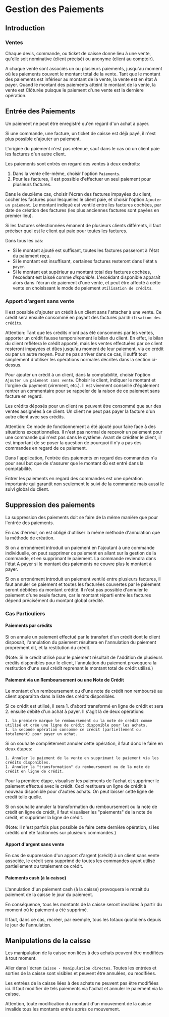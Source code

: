 # Gestion des Paiements

## Introduction

### Ventes

Chaque devis, commande, ou ticket de caisse donne lieu à une vente, qu'elle soit nominative (client précisé) ou anonyme (client au comptoir).

A chaque vente sont associés un ou plusieurs paiements, jusqu'au moment où les paiements couvent le montant total de la vente.
Tant que le montant des paiements est inférieur au montant de la vente, la vente est en état <span class="label label-info">A payer</span>.
Quand le montant des paiements atteint le montant de la vente,
la vente est <span class="label label-info">Clôturée</span> puisque le paiement d'une vente est la dernière opération.


## Entrée des Paiements

Un paiement ne peut être enregistré qu'en regard d'un achat à payer.

Si une commande, une facture, un ticket de caisse est déjà payé,
il n'est plus possible d'ajouter un paiement.

L'origine du paiement n'est pas retenue, sauf dans le cas où un client paie les factures d'un autre client.


Les paiements sont entrés en regard des ventes à deux endroits:

  1. Dans la vente elle-même, choisir l'option `Paiements`.
  1. Pour les factures, il est possible d'effectuer un seul paiement pour plusieurs factures.

Dans le deuxième cas, choisir l'écran des factures impayées du client, cocher les factures pour lesquelles le client paie, et choisir l'option `Ajouter un paiement`.
Le montant indiqué est ventilé entre les factures cochées, par date de création des factures (les plus anciennes factures sont payées en premier lieu).

Si les factures sélectionnées émanent de plusieurs clients différents, il faut préciser quel est le client qui paie pour toutes les factures.

Dans tous les cas:
* Si le montant ajouté est suffisant, toutes les factures passeront à l'état du paiement reçu.
* Si le montant est insuffisant, certaines factures resteront dans l'état `A payer`.
* Si le montant est supérieur au montant total des factures cochées, l'excédant est laissé comme _disponible_.
L'excédant disponible apparaît alors dans l'écran de paiement d'une vente, et peut être affecté à cette vente en choisissant le mode de paiement `Utilisation de crédits`.

### Apport d'argent sans vente

Il est possible d'ajouter un crédit à un client sans l'attacher à une vente.
Ce crédit sera ensuite consommé en payant des factures par `Utilisation des crédits`.

Attention: Tant que les crédits n'ont pas été consommés par les ventes,
apporter un crédit fausse temporairement le bilan du client.
En effet, le bilan du client reflètera le crédit apporté, mais les ventes effectuées par ce client
resteront impayées et dûes jusqu'au moment de leur paiement, via ce crédit ou par un autre moyen.
Pour ne pas arriver dans ce cas, il suffit tout simplement d'utiliser les opérations normales décrites
dans la section ci-dessus.

Pour ajouter un crédit à un client, dans la comptabilité, choisir l'option `Ajouter un paiement sans vente`.
Choisir le client, indiquer le montant et l'orgine du payment (virement, etc.).
Il est vivement conseillé d'également rentrer un commentaire pour se rappeler de la raison de ce paiement sans facture en regard.

Les crédits déposés pour un client ne peuvent être consommé que sur des ventes assignées à ce client.
Un client ne peut pas payer la facture d'un autre client avec ses crédits.

Attention: Ce mode de fonctionnement a été ajouté pour faire face à des situations exceptionnelles.
Il n'est pas normal de recevoir un paiement pour une commande qui n'est pas dans le système.
Avant de créditer le client, il est important de se poser la question de pourquoi il n'y a pas des commandes
en regard de ce paiement.

Dans l'application, l'entrée des paiements en regard des commandes n'a pour seul but que
de s'assurer que le montant dû est entré dans la comptabilité.

Entrer les paiements en regard des commandes est une opération importante qui garantit non seulement le suivi de la commande
mais aussi le suivi global du client.


## Suppression des paiements

La suppression des paiements doit se faire de la même manière que pour l'entrée des paiements.

En cas d'erreur, on est obligé d'utiliser la même méthode d'annulation que la méthode de création.

Si on a erronément introduit un paiement en l'ajoutant à une commande individuelle,
on peut supprimer ce paiement en allant sur la gestion de la commande, et en supprimant le paiement.
La commande reviendra dans l'état <span class="label label-info">A payer</span> si le montant
des paiements ne couvre plus le montant à payer.

Si on a erronément introduit un paiement ventilé entre plusieurs factures, il faut annuler ce paiement
et toutes les facturées couvertes par le paiement seront débitées du montant crédité.
Il n'est pas possible d'annuler le paiement d'une seule facture, car le montant réparti entre les factures
dépend précisément du montant global crédité.

### Cas Particuliers

#### Paiements par crédits

Si on annule un paiement effectué par le transfert d'un crédit dont le client disposait,
l'annulation du paiement résultera en l'annulation du paiement proprement dit, et la restitution du crédit.

(Note: Si le crédit utilisé pour le paiement résultait de l'addition de plusieurs crédits disponibles pour le client,
l'annulation du paiement provoquera la restitution d'une seul crédit reprenant le montant total de crédit utilisé.)

#### Paiement via un Remboursement ou une Note de Crédit

Le montant d'un remboursement ou d'une note de crédit non remboursé au client apparaîtra dans la liste des crédits disponibles.

Si ce crédit est utilisé, il sera 1. d'abord transformé en ligne de crédit et sera 2. ensuite débité d'un achat à payer.
Il s'agit là de deux opérations:

	1. la première marque le remboursement ou la note de crédit comme utilisé et crée une ligne de crédit disponible pour les achats.
	1. la seconde opération consomme ce crédit (partiellement ou totalement) pour payer un achat.

Si on souhaite complètement annuler cette opération, il faut donc le faire en deux étapes:

	1. Annuler le paiement de la vente en supprimant le paiement via les crédits disponibles.
	1. Annuler la "transformation" du remboursement ou de la note de crédit en ligne de crédit.

Pour la première étape, visualiser les paiements de l'achat et supprimer le paiement effectué avec le crédit.
Ceci restituera un ligne de crédit à nouveau disponible pour d'autres achats.
On peut laisser cette ligne de crédit telle quelle.

Si on souhaite annuler la transformation du remboursement ou la note de crédit en ligne de crédit,
il faut visualiser les "paiements" de la note de crédit, et supprimer la ligne de crédit.

(Note: Il n'est parfois plus possible de faire cette dernière opération,
si les crédits ont été factionnés sur plusieurs commandes.)

#### Apport d'argent sans vente

En cas de suppression d'un apport d'argent (crédit) à un client sans vente associée,
le crédit sera supprimé de toutes les commandes ayant utilisé partiellement ou totalement ce crédit.

#### Paiements cash (à la caisse)

L'annulation d'un paiement cash (à la caisse) provoquera le retrait du paiement de la caisse le jour du paiement.

En conséquence, tous les montants de la caisse seront invalides à partir du moment où le paiement a été supprimé.

Il faut, dans ce cas, recréer, par exemple, tous les totaux quotidiens depuis le jour de l'annulation.

## Manipulations de la caisse

Les manipulation de la caisse non liées à des achats peuvent être modifiées à tout moment.

Aller dans l'écran `Caisse - Manipulation directes`.
Toutes les entrées et sorties de la caisse sont visibles et peuvent être annulées, ou modifiées.

Les entrées de la caisse liées à des achats ne peuvent pas être modifiées ici.
Il faut modifier de tels paiements via l'achat et annuler le paiement via la caisse.

Attention, toute modification du montant d'un mouvement de la caisse invalide tous les montants entrés après ce mouvement.
